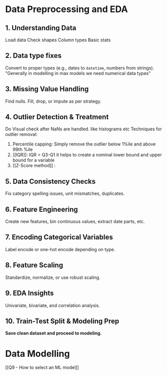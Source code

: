 # Data Preprocessing and EDA

## **1. Understanding Data**
Load data
Check shapes
Column types
Basic stats

## **2. Data type fixes**
Convert to proper types (e.g., dates to `datetime`, numbers from strings).
"Generally in modelling in max models we need numerical data types"
## **3. Missing Value Handling**
Find nulls.
Fill, drop, or impute as per strategy.
## **4. Outlier Detection & Treatment**

Do Visual check after NaNs are handled. like histograms etc
Techniques for outlier removal: 
1. Percentile capping: Simply remove the outlier below 1%ile and above 99th %ile
2. [[IQR]]:
   IQR = Q3-Q1 it helps to create a nominal lower bound and upper bound for a variable
3. [[Z-Score method]] : 

## **5. Data Consistency Checks**
Fix category spelling issues, unit mismatches, duplicates.

## **6. Feature Engineering**
 Create new features, bin continuous values, extract date parts, etc.

## **7. Encoding Categorical Variables**
Label encode or one-hot encode depending on type.

## **8. Feature Scaling**
Standardize, normalize, or use robust scaling.

## **9. EDA Insights**
Univariate, bivariate, and correlation analysis.

## **10. Train-Test Split & Modeling Prep**
**Save clean dataset and proceed to modeling.**


# Data Modelling

[[Q9 - How to select an ML model]]
